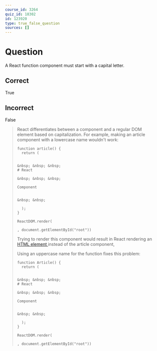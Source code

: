 ```yaml
---
course_id: 3264
quiz_id: 18302
id: 123920
type: true_false_question
sources: []
---
```


# Question

A React function component must start with a capital letter.

## Correct

True

## Incorrect

False

> React differentiates between a component and a regular DOM element based on
> capitalization. For example, making an article component with a lowercase name
> wouldn't work:
> 
> ```
> function article() {
>   return (
>     
>   
> &nbsp; &nbsp; &nbsp; 
> # React
>   
> &nbsp; &nbsp; &nbsp; 
> 
> Component
> 
>   
> &nbsp; &nbsp; 
> 
>   );
> }
> 
> ReactDOM.render(
> 
> , document.getElementById("root"))
> ```
> 
> Trying to render this component would result in React rendering an [
> HTML element
> ](https://developer.mozilla.org/en-US/docs/Web/HTML/Element/article) instead of
> the article component,
> 
> Using an uppercase name for the function fixes this problem:
> 
> ```
> function Article() {
>   return (
>     
>   
> &nbsp; &nbsp; &nbsp; 
> # React
>   
> &nbsp; &nbsp; &nbsp; 
> 
> Component
> 
>   
> &nbsp; &nbsp; 
> 
>   );
> }
> 
> ReactDOM.render(
> 
> , document.getElementById("root"))
> ```
